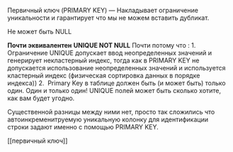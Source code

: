Первичный ключ (PRIMARY KEY) — Накладывает ограничение уникальности и гарантирует что мы не можем вставить дубликат.

Не может быть NULL

**Почти эквивалентен** **UNIQUE NOT NULL** 
	 Почти потому что : 
	 1. Ограничение UNIQUE допускает ввод неопределенных значений и генерирует некластерный индекс, тогда как в PRIMARY KEY не допускается использование неопределенных значений и используется кластерный индекс (физическая сортировка данных в порядке индекса))
	 2.  Primary Key в таблице должен быть (и может быть) только один. Один и только один! UNIQUE полей может быть сколько хотите, как вам будет угодно.
	 
Существенной разницы между ними нет, просто так сложились что автоинкременитруемую уникальную колонку для идентификации строки задают именно с помощью PRIMARY KEY.


[[первичный ключ]]


